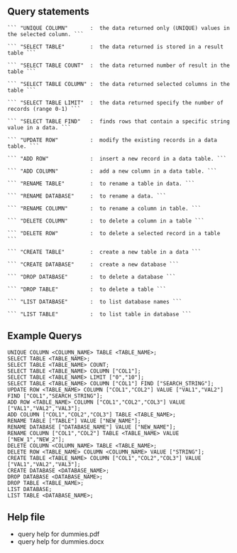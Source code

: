 ##  Query statements

    ``` "UNIQUE COLUMN"       :  the data returned only (UNIQUE) values in the selected column. ```   

    ``` "SELECT TABLE"        :  the data returned is stored in a result table ``` 

    ``` "SELECT TABLE COUNT"  :  the data returned number of result in the table ``` 

    ``` "SELECT TABLE COLUMN" :  the data returned selected columns in the table ``` 

    ``` "SELECT TABLE LIMIT"  :  the data returned specify the number of records (range 0-1) ``` 

    ``` "SELECT TABLE FIND"   :  finds rows that contain a specific string value in a data. ``` 
    
    ``` "UPDATE ROW"          :  modify the existing records in a data table. ```    

    ``` "ADD ROW"             :  insert a new record in a data table. ```  

    ``` "ADD COLUMN"          :  add a new column in a data table. ```   

    ``` "RENAME TABLE"        :  to rename a table in data. ```     

    ``` "RENAME DATABASE"     :  to rename a data. ```           

    ``` "RENAME COLUMN"       :  to rename a column in table. ```    

    ``` "DELETE COLUMN"       :  to delete a column in a table ```  

    ``` "DELETE ROW"          :  to delete a selected record in a table  ```   
        
    ``` "CREATE TABLE"        :  create a new table in a data ``` 

    ``` "CREATE DATABASE"     :  create a new database ```   

    ``` "DROP DATABASE"       :  to delete a database ```   

    ``` "DROP TABLE"          :  to delete a table ```    

    ``` "LIST DATABASE"       :  to list database names ```    

    ``` "LIST TABLE"          :  to list table in database ``` 

## Example Querys
    UNIQUE COLUMN <COLUMN_NAME> TABLE <TABLE_NAME>;
    SELECT TABLE <TABLE_NAME>; 
    SELECT TABLE <TABLE_NAME> COUNT; 
    SELECT TABLE <TABLE_NAME> COLUMN ["COL1"];
    SELECT TABLE <TABLE_NAME> LIMIT ["0","10"];
    SELECT TABLE <TABLE_NAME> COLUMN ["COL1"] FIND ["SEARCH_STRING"]; 
    UPDATE ROW <TABLE_NAME> COLUMN ["COL1","COL2"] VALUE ["VAL1","VAL2"] FIND ["COL1","SEARCH_STRING"];
    ADD ROW <TABLE_NAME> COLUMN ["COL1","COL2","COL3"] VALUE ["VAL1","VAL2","VAL3"]; 
    ADD COLUMN ["COL1","COL2","COL3"] TABLE <TABLE_NAME>; 
    RENAME TABLE ["TABLE"] VALUE ["NEW_NAME"]; 
    RENAME DATABASE ["DATABASE_NAME"] VALUE ["NEW_NAME"]; 
    RENAME COLUMN ["COL1","COL2"] TABLE <TABLE_NAME> VALUE ["NEW_1","NEW_2"]; 
    DELETE COLUMN <COLUMN_NAME> TABLE <TABLE_NAME>; 
    DELETE ROW <TABLE_NAME> COLUMN <COLUMN_NAME> VALUE ["STRING"];
    CREATE TABLE <TABLE_NAME> COLUMN ["COL1","COL2","COL3"] VALUE ["VAL1","VAL2","VAL3"];
    CREATE DATABASE <DATABASE_NAME>;
    DROP DATABASE <DATABASE_NAME>;
    DROP TABLE <TABLE_NAME>;
    LIST DATABASE;
    LIST TABLE <DATABASE_NAME>;

##  Help file
 + query help for dummies.pdf
 + query help for dummies.docx